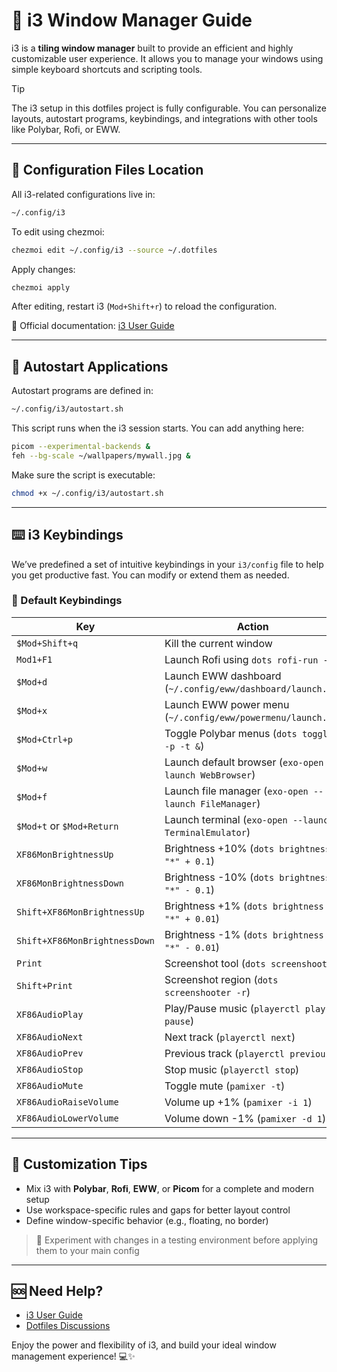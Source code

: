 # 🧱 i3 Window Manager Guide

i3 is a **tiling window manager** built to provide an efficient and highly customizable user experience. It allows you to manage your windows using simple keyboard shortcuts and scripting tools.

> [!TIP]
> The i3 setup in this dotfiles project is fully configurable. You can personalize layouts, autostart programs, keybindings, and integrations with other tools like Polybar, Rofi, or EWW.

---

## 📁 Configuration Files Location

All i3-related configurations live in:

```sh
~/.config/i3
```

To edit using chezmoi:

```sh
chezmoi edit ~/.config/i3 --source ~/.dotfiles
```

Apply changes:

```sh
chezmoi apply
```

After editing, restart i3 (`Mod+Shift+r`) to reload the configuration.

📖 Official documentation: [i3 User Guide](https://i3wm.org/docs/userguide.html)

---

## 🚀 Autostart Applications

Autostart programs are defined in:

```sh
~/.config/i3/autostart.sh
```

This script runs when the i3 session starts. You can add anything here:

```sh
picom --experimental-backends &
feh --bg-scale ~/wallpapers/mywall.jpg &
```

Make sure the script is executable:

```sh
chmod +x ~/.config/i3/autostart.sh
```

---

## ⌨️ i3 Keybindings

We’ve predefined a set of intuitive keybindings in your `i3/config` file to help you get productive fast. You can modify or extend them as needed.

### 🔑 Default Keybindings

| Key                           | Action                                                                                     |
|------------------------------|--------------------------------------------------------------------------------------------|
| `$Mod+Shift+q`               | Kill the current window                                                                    |
| `Mod1+F1`                    | Launch Rofi using `dots rofi-run -r`                                                       |
| `$Mod+d`                     | Launch EWW dashboard (`~/.config/eww/dashboard/launch.sh`)                                |
| `$Mod+x`                     | Launch EWW power menu (`~/.config/eww/powermenu/launch.sh`)                               |
| `$Mod+Ctrl+p`                | Toggle Polybar menus (`dots toggle -p -t &`)                                               |
| `$Mod+w`                     | Launch default browser (`exo-open --launch WebBrowser`)                                   |
| `$Mod+f`                     | Launch file manager (`exo-open --launch FileManager`)                                     |
| `$Mod+t` or `$Mod+Return`    | Launch terminal (`exo-open --launch TerminalEmulator`)                                    |
| `XF86MonBrightnessUp`        | Brightness +10% (`dots brightness "*" + 0.1`)                                              |
| `XF86MonBrightnessDown`      | Brightness -10% (`dots brightness "*" - 0.1`)                                              |
| `Shift+XF86MonBrightnessUp`  | Brightness +1% (`dots brightness "*" + 0.01`)                                              |
| `Shift+XF86MonBrightnessDown`| Brightness -1% (`dots brightness "*" - 0.01`)                                              |
| `Print`                      | Screenshot tool (`dots screenshooter`)                                                    |
| `Shift+Print`                | Screenshot region (`dots screenshooter -r`)                                                |
| `XF86AudioPlay`              | Play/Pause music (`playerctl play-pause`)                                                 |
| `XF86AudioNext`              | Next track (`playerctl next`)                                                             |
| `XF86AudioPrev`              | Previous track (`playerctl previous`)                                                     |
| `XF86AudioStop`              | Stop music (`playerctl stop`)                                                             |
| `XF86AudioMute`              | Toggle mute (`pamixer -t`)                                                                |
| `XF86AudioRaiseVolume`       | Volume up +1% (`pamixer -i 1`)                                                             |
| `XF86AudioLowerVolume`       | Volume down -1% (`pamixer -d 1`)                                                           |

---

## 🧠 Customization Tips

- Mix i3 with **Polybar**, **Rofi**, **EWW**, or **Picom** for a complete and modern setup
- Use workspace-specific rules and gaps for better layout control
- Define window-specific behavior (e.g., floating, no border)

> 🧪 Experiment with changes in a testing environment before applying them to your main config

---

## 🆘 Need Help?

- [i3 User Guide](https://i3wm.org/docs/userguide.html)
- [Dotfiles Discussions](https://github.com/ulises-jeremias/dotfiles/discussions)

Enjoy the power and flexibility of i3, and build your ideal window management experience! 💻✨

